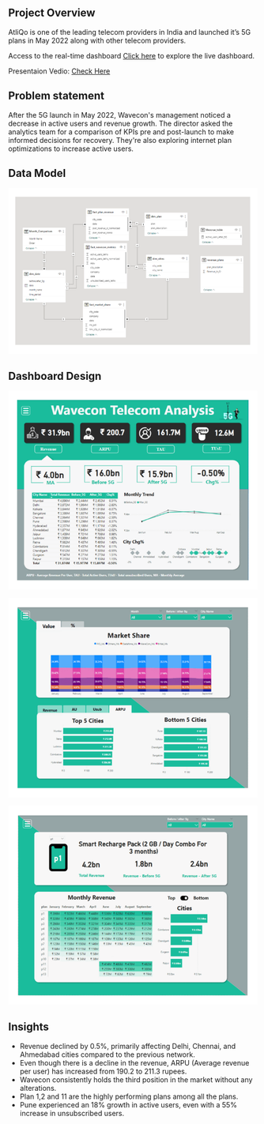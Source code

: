 ## Project Overview
AtliQo is one of the leading telecom providers in India and launched it’s 5G plans in May 2022 along with other telecom providers.

Access to the real-time dashboard [Click here](https://app.powerbi.com/view?r=eyJrIjoiZWE3MTk3MmItNDhlZi00Yzk2LWFlYmEtZDk2MmE3Nzk4ZTk2IiwidCI6ImM2ZTU0OWIzLTVmNDUtNDAzMi1hYWU5LWQ0MjQ0ZGM1YjJjNCJ9) to explore the live dashboard.

Presentaion Vedio: [Check Here]()  

## Problem statement
After the 5G launch in May 2022, Wavecon's management noticed a decrease in active users and revenue growth. The director asked the analytics team for a comparison of KPIs pre and post-launch to make informed decisions for recovery. They're also exploring internet plan optimizations to increase active users.

## Data Model

<img src="https://github.com/Sourav749/Wavecon_Telecom_Analysis_PowerBI/blob/main/Resources/Data%20Model.png">

## Dashboard Design

![main_page](https://github.com/Sourav749/Wavecon_Telecom_Analysis_PowerBI/blob/main/Resources/Main%20Page.png)

![market_page](https://github.com/Sourav749/Wavecon_Telecom_Analysis_PowerBI/blob/main/Resources/Market%20page.png)

![plans_page](https://github.com/Sourav749/Wavecon_Telecom_Analysis_PowerBI/blob/main/Resources/Plan%20Page.png)

## Insights
- Revenue declined by 0.5%, primarily affecting Delhi, Chennai, and Ahmedabad cities compared to the previous network.
- Even though there is a decline in the revenue, ARPU (Average revenue per user) has increased from 190.2 to 211.3 rupees.
- Wavecon consistently holds the third position in the market without any alterations.
- Plan 1,2 and 11 are the highly performing plans among all the plans.
- Pune experienced an 18% growth in active users, even with a 55% increase in unsubscribed users.
